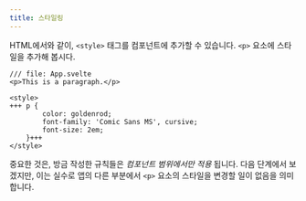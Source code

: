 ```yaml
---
title: 스타일링
---
```


HTML에서와 같이, `<style>` 태그를 컴포넌트에 추가할 수 있습니다. `<p>` 요소에 스타일을 추가해 봅시다.

```svelte
/// file: App.svelte
<p>This is a paragraph.</p>

<style>
+++	p {
		color: goldenrod;
		font-family: 'Comic Sans MS', cursive;
		font-size: 2em;
	}+++
</style>
```

중요한 것은, 방금 작성한 규칙들은 _컴포넌트 범위에서만 적용_ 됩니다. 다음 단계에서 보겠지만, 이는 실수로 앱의 다른 부분에서 `<p>` 요소의 스타일을 변경할 일이 없음을 의미합니다. 
